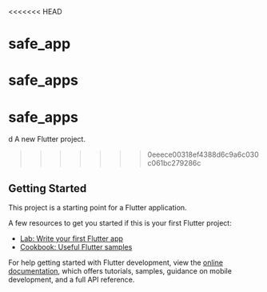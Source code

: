 <<<<<<< HEAD
# safe_app

safe_apps
=======
# safe_apps
d
A new Flutter project.
>>>>>>> 0eeece00318ef4388d6c9a6c030c061bc279286c

## Getting Started

This project is a starting point for a Flutter application.

A few resources to get you started if this is your first Flutter project:

- [Lab: Write your first Flutter app](https://docs.flutter.dev/get-started/codelab)
- [Cookbook: Useful Flutter samples](https://docs.flutter.dev/cookbook)

For help getting started with Flutter development, view the
[online documentation](https://docs.flutter.dev/), which offers tutorials,
samples, guidance on mobile development, and a full API reference.
